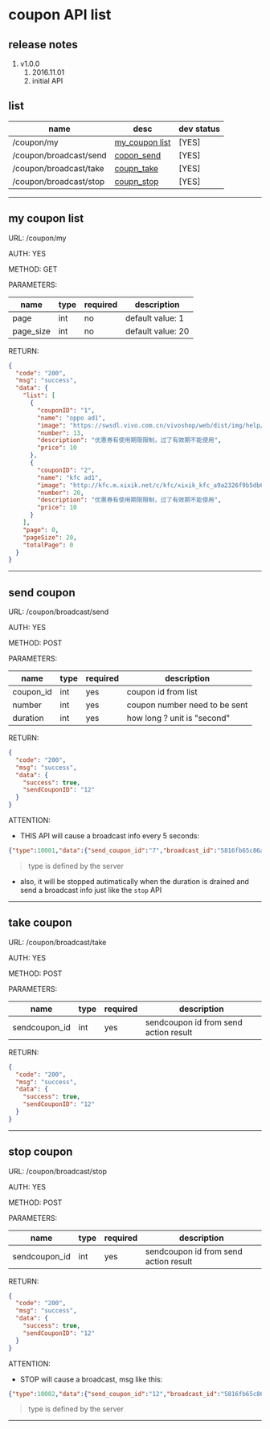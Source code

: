# coupon API list

## release notes
1. v1.0.0 
    1. 2016.11.01
    2. initial API

## list

name|desc|dev status
---|---|---
/coupon/my | [my_coupon list](#my_coupon_list) | [YES]
/coupon/broadcast/send| [copon_send](#coupon_send) | [YES]
/coupon/broadcast/take| [coupn_take](#coupon_take) | [YES]
/coupon/broadcast/stop| [coupn_stop](#coupon_stop) | [YES]

---


<div id="my_coupon_list"></div>

## my coupon list

URL: /coupon/my

AUTH: YES

METHOD: GET

PARAMETERS:

name|type|required|description
---|---|---|---
page|int| no| default value: 1
page_size| int| no | default value: 20

RETURN:
```json
{
  "code": "200",
  "msg": "success",
  "data": {
    "list": [
      {
        "couponID": "1",
        "name": "oppo ad1",
        "image": "https://swsdl.vivo.com.cn/vivoshop/web/dist/img/help/coupon-declare_22aa6c1.png",
        "number": 13,
        "description": "优惠券有使用期限限制，过了有效期不能使用",
        "price": 10
      },
      {
        "couponID": "2",
        "name": "kfc ad1",
        "image": "http://kfc.m.xixik.net/c/kfc/xixik_kfc_a9a2326f9b5db604.jpg",
        "number": 20,
        "description": "优惠券有使用期限限制，过了有效期不能使用",
        "price": 10
      }
    ],
    "page": 0,
    "pageSize": 20,
    "totalPage": 0
  }
}
```
---

<div id="my_coupon_list"></div>

## send coupon

URL: /coupon/broadcast/send

AUTH: YES

METHOD: POST

PARAMETERS:

name|type|required|description
---|---|---|---
coupon_id|int|yes | coupon id from list
number| int| yes |  coupon number need to be sent
duration| int| yes |  how long ? unit is "second"

RETURN:
```json
{
  "code": "200",
  "msg": "success",
  "data": {
    "success": true,
    "sendCouponID": "12"
  }
}
```

ATTENTION:

* THIS API will cause a broadcast info every 5 seconds:

```json
{"type":10001,"data":{"send_coupon_id":"7","broadcast_id":"5816fb65c86ab4a629fa5a20","remain_amount":2,"remain_time":174,"coupon_id":"1","name":"oppo ad1","image":"https://swsdl.vivo.com.cn/vivoshop/web/dist/img/help/coupon-declare_22aa6c1.png","description":"优惠券有使用期限限制，过了有效期不能使用"}}
```

> type is defined by the server

* also, it will be stopped autimatically when the duration is drained and send a broadcast info just like the `stop` API

---

<div id="coupon_take"></div>

## take coupon

URL: /coupon/broadcast/take

AUTH: YES

METHOD: POST

PARAMETERS:

name|type|required|description
---|---|---|---
sendcoupon_id|int|yes | sendcoupon id from send action result

RETURN:
```json
{
  "code": "200",
  "msg": "success",
  "data": {
    "success": true,
    "sendCouponID": "12"
  }
}
```

---


<div id="coupon_stop"></div>

## stop coupon

URL: /coupon/broadcast/stop

AUTH: YES

METHOD: POST

PARAMETERS:

name|type|required|description
---|---|---|---
sendcoupon_id|int|yes | sendcoupon id from send action result

RETURN:
```json
{
  "code": "200",
  "msg": "success",
  "data": {
    "success": true,
    "sendCouponID": "12"
  }
}
```

ATTENTION:

* STOP will cause a broadcast, msg like this:

```json
{"type":10002,"data":{"send_coupon_id":"12","broadcast_id":"5816fb65c86ab4a629fa5a20","stop_time":1477971797}}
```

> type is defined by the server
---


